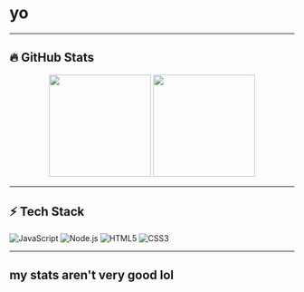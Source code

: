 # yo
---

## 🔥 GitHub Stats  
<div align="center">
  <img height="180em" src="https://github-readme-stats.vercel.app/api?username=chompypotato&show_icons=true&theme=radical&count_private=true" />
  <img height="180em" src="https://github-readme-stats.vercel.app/api/top-langs/?username=chompypotato&layout=compact&langs_count=8&theme=radical" />
</div>

---

## ⚡ Tech Stack  
![JavaScript](https://img.shields.io/badge/-JavaScript-F7DF1E?style=flat-square&logo=javascript&logoColor=black)
![Node.js](https://img.shields.io/badge/-Node.js-339933?style=flat-square&logo=node.js&logoColor=white)
![HTML5](https://img.shields.io/badge/-HTML5-E34F26?style=flat-square&logo=html5&logoColor=white)
![CSS3](https://img.shields.io/badge/-CSS3-1572B6?style=flat-square&logo=css3)

---
## my stats aren't very good lol


